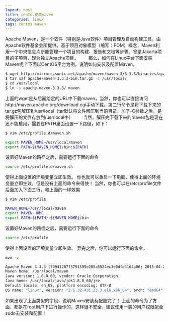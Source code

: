 ```yaml
---
layout: post
title: centos安装maven
categories: linux
tags: centos maven
---
```


Apache Maven，是一个软件（特别是Java软件）项目管理及自动构建工具，由Apache软件基金会所提供。基于项目对象模型（缩写：POM）概念，Maven利用一个中央信息片断能管理一个项目的构建、报告和文档等步骤。曾是Jakarta项目的子项目，现为独立Apache项目。
　　那么，如何在Linux平台下面安装Maven呢？下面以CentOS平台为例，说明如何安装及配置Maven。

```sh
$ wget http://mirrors.sonic.net/apache/maven/maven-3/3.3.3/binaries/apache-maven-3.3.3-bin.tar.gz
$ tar xzf apache-maven-3.3.3-bin.tar.gz -C /usr/local/
$ cd /usr/local
$ ln -s apache-maven-3.3.3/ maven
```

<!-- more -->

上面的wget是从后面给定的URL中下载maven，当然，你也可以直接访问http://maven.apache.org/download.cgi手动下载。第二行命令是将下载下来的tar.gz包解压到/usr/local（tar默认将文件解压到当前目录，加了-C参数之后，是将解压的文件存放到/usr/local中）
　　当然，解压完下载下来的maven包是现在还不能启用，需要在PATH里面设置一下路径，如下：
　　
```sh
$ vim /etc/profile.d/maven.sh
```

```sh
export MAVEN_HOME=/usr/local/maven
export PATH=${MAVEN_HOME}/bin:${PATH}
```

设置好Maven的路径之后，需要运行下面的命令

```sh
source /etc/profile.d/maven.sh
```

使得上面设置的环境变量立即生效。
你也就可以重启一下电脑，使得上面的环境变量立即生效，但是没有上面的命令来得快！
当然，你也可以在/etc/profile文件后面加入下面三行，和上面的一样效果

```sh
$ vim /etc/profile
```

```sh
MAVEN_HOME=/usr/local/maven
export MAVEN_HOME
export PATH=${PATH}:${MAVEN_HOME}/bin
```

设置好Maven的路径之后，需要运行下面的命令

```bash
source /etc/profile
```

使得上面设置的环境变量立即生效。
弄完之后，你可以运行下面的命令。

```bash
mvn -v
```

```bash
Apache Maven 3.3.3 (7994120775791599e205a5524ec3e0dfe41d4a06; 2015-04-22T19:57:37+08:00)
Maven home: /usr/local/maven
Java version: 1.8.0_60, vendor: Oracle Corporation
Java home: /usr/local/java/jdk1.8.0_60/jre
Default locale: en_US, platform encoding: UTF-8
OS name: "linux", version: "2.6.32-431.23.3.el6.x86_64", arch: "amd64", family: "unix"
```

如果出现了上面类似的字段，说明Maven安装及配置完了！
上面的命令为了方面，都是在root用户下进行操作的，这样很不安全，建议使用一般的用户权限配合sudo去安装和配置！
